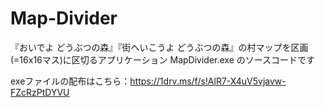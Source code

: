 # Map-Divider
『おいでよ どうぶつの森』『街へいこうよ どうぶつの森』の村マップを区画(=16x16マス)に区切るアプリケーション MapDivider.exe のソースコードです  

exeファイルの配布はこちら：https://1drv.ms/f/s!AlR7-X4uV5vjavw-FZcRzPtDYVU  
